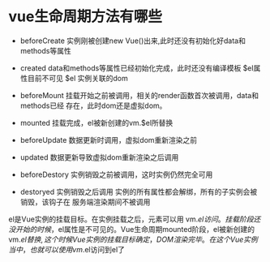 
# vue生命周期方法有哪些
  
  - beforeCreate
      实例刚被创建new Vue()出来,此时还没有初始化好data和methods等属性
  
  - created
      data和methods等属性已经初始化完成，此时还没有编译模板 $el属性目前不可见
       $el 实例关联的dom

  - beforeMount 
      挂载开始之前被调用，相关的render函数首次被调用，data和methods已经
      存在，此时dom还是虚拟dom。

  - mounted
      挂载完成，el被新创建的vm.$el所替换

  - beforeUpdate
      数据更新时调用，虚拟dom重新渲染之前

  - updated
      数据更新导致虚拟dom重新渲染之后调用    

  - beforeDestory 
      实例销毁之前被调用，这时实例仍然完全可用    

  -  destoryed 
     实例销毁之后调用 实例的所有属性都会解绑，所有的子实例会被销毁，该钩子在
     服务端渲染期间不被调用   

   el是Vue实例的挂载目标。在实例挂载之后，元素可以用 vm.$el 访问。
   挂载阶段还没开始的时候，$el属性是不可见的。Vue生命周期mounted阶段，el被新创建的vm.$el替换,这个时候Vue实例的挂载目标确定， DOM渲染完毕。在这个Vue实例当中，也就可以使用vm.$el访问到el了   
          